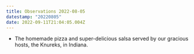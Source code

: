 ```yaml
---
title: Observations 2022-08-05
datestamp: "20220805"
date: 2022-09-11T21:04:05.004Z
---
```

- The homemade pizza and super-delicious salsa served by our gracious hosts, the Knureks, in Indiana.